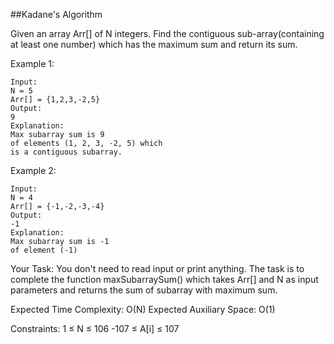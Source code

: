 ##Kadane's Algorithm 

Given an array Arr[] of N integers. Find the contiguous sub-array(containing at least one number) which has the maximum sum and return its sum.


Example 1:

    Input:
    N = 5
    Arr[] = {1,2,3,-2,5}
    Output:
    9
    Explanation:
    Max subarray sum is 9
    of elements (1, 2, 3, -2, 5) which 
    is a contiguous subarray.
    
Example 2:

    Input:
    N = 4
    Arr[] = {-1,-2,-3,-4}
    Output:
    -1
    Explanation:
    Max subarray sum is -1 
    of element (-1)

Your Task:
You don't need to read input or print anything. The task is to complete the function maxSubarraySum() which takes Arr[] and N as input parameters and returns the sum of subarray with maximum sum.


Expected Time Complexity: O(N)
Expected Auxiliary Space: O(1)


Constraints:
1 ≤ N ≤ 106
-107 ≤ A[i] ≤ 107

